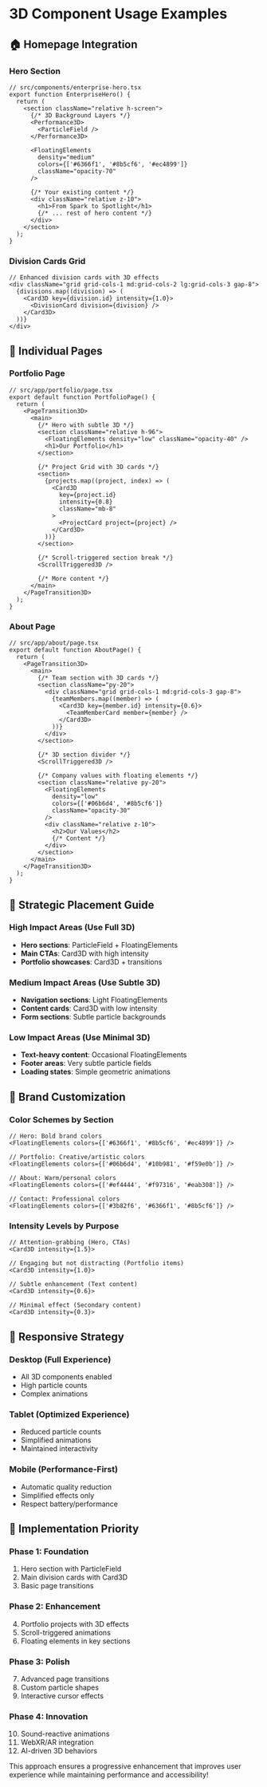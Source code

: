 # 3D Component Usage Examples

## 🏠 Homepage Integration

### Hero Section
```tsx
// src/components/enterprise-hero.tsx
export function EnterpriseHero() {
  return (
    <section className="relative h-screen">
      {/* 3D Background Layers */}
      <Performance3D>
        <ParticleField />
      </Performance3D>
      
      <FloatingElements 
        density="medium" 
        colors={['#6366f1', '#8b5cf6', '#ec4899']} 
        className="opacity-70"
      />
      
      {/* Your existing content */}
      <div className="relative z-10">
        <h1>From Spark to Spotlight</h1>
        {/* ... rest of hero content */}
      </div>
    </section>
  );
}
```

### Division Cards Grid
```tsx
// Enhanced division cards with 3D effects
<div className="grid grid-cols-1 md:grid-cols-2 lg:grid-cols-3 gap-8">
  {divisions.map((division) => (
    <Card3D key={division.id} intensity={1.0}>
      <DivisionCard division={division} />
    </Card3D>
  ))}
</div>
```

## 📄 Individual Pages

### Portfolio Page
```tsx
// src/app/portfolio/page.tsx
export default function PortfolioPage() {
  return (
    <PageTransition3D>
      <main>
        {/* Hero with subtle 3D */}
        <section className="relative h-96">
          <FloatingElements density="low" className="opacity-40" />
          <h1>Our Portfolio</h1>
        </section>
        
        {/* Project Grid with 3D cards */}
        <section>
          {projects.map((project, index) => (
            <Card3D 
              key={project.id} 
              intensity={0.8}
              className="mb-8"
            >
              <ProjectCard project={project} />
            </Card3D>
          ))}
        </section>
        
        {/* Scroll-triggered section break */}
        <ScrollTriggered3D />
        
        {/* More content */}
      </main>
    </PageTransition3D>
  );
}
```

### About Page
```tsx
// src/app/about/page.tsx
export default function AboutPage() {
  return (
    <PageTransition3D>
      <main>
        {/* Team section with 3D cards */}
        <section className="py-20">
          <div className="grid grid-cols-1 md:grid-cols-3 gap-8">
            {teamMembers.map((member) => (
              <Card3D key={member.id} intensity={0.6}>
                <TeamMemberCard member={member} />
              </Card3D>
            ))}
          </div>
        </section>
        
        {/* 3D section divider */}
        <ScrollTriggered3D />
        
        {/* Company values with floating elements */}
        <section className="relative py-20">
          <FloatingElements 
            density="low" 
            colors={['#06b6d4', '#8b5cf6']}
            className="opacity-30"
          />
          <div className="relative z-10">
            <h2>Our Values</h2>
            {/* Content */}
          </div>
        </section>
      </main>
    </PageTransition3D>
  );
}
```

## 🎯 Strategic Placement Guide

### High Impact Areas (Use Full 3D)
- **Hero sections**: ParticleField + FloatingElements
- **Main CTAs**: Card3D with high intensity
- **Portfolio showcases**: Card3D + transitions

### Medium Impact Areas (Use Subtle 3D)
- **Navigation sections**: Light FloatingElements
- **Content cards**: Card3D with low intensity
- **Form sections**: Subtle particle backgrounds

### Low Impact Areas (Use Minimal 3D)
- **Text-heavy content**: Occasional FloatingElements
- **Footer areas**: Very subtle particle fields
- **Loading states**: Simple geometric animations

## 🎨 Brand Customization

### Color Schemes by Section
```tsx
// Hero: Bold brand colors
<FloatingElements colors={['#6366f1', '#8b5cf6', '#ec4899']} />

// Portfolio: Creative/artistic colors
<FloatingElements colors={['#06b6d4', '#10b981', '#f59e0b']} />

// About: Warm/personal colors
<FloatingElements colors={['#ef4444', '#f97316', '#eab308']} />

// Contact: Professional colors
<FloatingElements colors={['#3b82f6', '#6366f1', '#8b5cf6']} />
```

### Intensity Levels by Purpose
```tsx
// Attention-grabbing (Hero, CTAs)
<Card3D intensity={1.5}>

// Engaging but not distracting (Portfolio items)
<Card3D intensity={1.0}>

// Subtle enhancement (Text content)
<Card3D intensity={0.6}>

// Minimal effect (Secondary content)
<Card3D intensity={0.3}>
```

## 📱 Responsive Strategy

### Desktop (Full Experience)
- All 3D components enabled
- High particle counts
- Complex animations

### Tablet (Optimized Experience)
- Reduced particle counts
- Simplified animations
- Maintained interactivity

### Mobile (Performance-First)
- Automatic quality reduction
- Simplified effects only
- Respect battery/performance

## 🚀 Implementation Priority

### Phase 1: Foundation
1. Hero section with ParticleField
2. Main division cards with Card3D
3. Basic page transitions

### Phase 2: Enhancement
4. Portfolio projects with 3D effects
5. Scroll-triggered animations
6. Floating elements in key sections

### Phase 3: Polish
7. Advanced page transitions
8. Custom particle shapes
9. Interactive cursor effects

### Phase 4: Innovation
10. Sound-reactive animations
11. WebXR/AR integration
12. AI-driven 3D behaviors

This approach ensures a progressive enhancement that improves user experience while maintaining performance and accessibility!